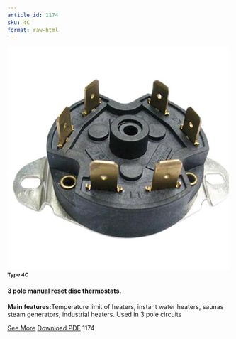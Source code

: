 ```yaml
---
article_id: 1174
sku: 4C
format: raw-html
---
```

 <!--   <span class="tag-top">New</span> -->
 <img src="../new-images/4C.jpg" class="card-imgs mb-2">
 <small class="text-grey mb-2"><b>Type 4C</b> </small>
 <h4>3 pole manual reset disc thermostats.</h4>
 <p><b>Main features:</b>Temperature limit of heaters, instant water heaters, saunas steam generators, industrial heaters. Used in 3 pole circuits</p>
 <div class="btns">
 <a href="3_pole_manual_reset_disc_thermostats-4c.html" class="btn-red">See More</a>
 <a href="pdf/1-61Three pole manual reset disc thermostat Type 4C20130603.pdf" target="_blank" class="btn-red">Download PDF</a>
 <!-- <a href="http://www.ultimheat.com/cat1.html" target="_blank" class="access-link"> Access full catalogue <i class="fa fa-external-link" aria-hidden="true"></i> </a> -->
 <span class="number-btn">1174</span>
 </div>
 